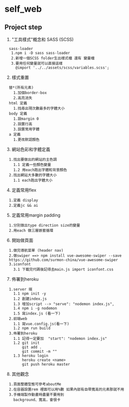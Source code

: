 # self_web

## Project step
1. "工具樣式"概念和 SASS (SCSS)
```
  sass-loader
   1.npm i -D sass sass-loader
   2.新增一個SCSS folder生出樣式檔 還有 變量檔
   3.要用任何變量就可以直接這樣
     @import '../../assets/scss/variables.scss';

```
2. 樣式重置
```
  替*(所有元素)
    1.加個border-box
    2.高亮消失
  html 定義
    1.找尋出現次數最多的字體大小
  body 定義
    1.設margin 0
    2.設置行高
    3.設置常用字體
  a 定義
    1.更改默認顏色
```
3. 網站色彩和字體定義
```
  1.找出要做出的網站的主色調
    1.1 定義一些顏色變量
    1.2 用each跑出字體和背景顏色
  2.找出網站大多數的字體大小
    1.1 each跑出字體大小
```
4. 定義常用flex
```
  1.定義 display
  2.定義jc && ai
```

5. 定義常用margin padding
```
  1.分別做出type direction size的變量
  2.用each 做三層嵌套循環
```

6. 開始做頁面
```
  1.做完導航菜單 (header nav)
  2.做swiper ==> npm install vue-awesome-swiper --save
  https://github.com/surmon-china/vue-awesome-swiper
  3.iconfont
    3.1 下載完代碼後記得去main.js import iconfont.css
```

7. 佈署到heroku
```
  1.server 端
    1.1 npm init -y
    1.2 創建index.js
    1.3 增加script --> "serve": "nodemon index.js",
    1.4 npm i -g nodemon
    1.5 寫index.js (看一下)
  2.前端web
    1.1 寫vue.config.js(看一下)
    1.2 npm run build
  3.佈署到heroku
    1.1 記得一定要加  "start": "nodemon index.js"
    1.2 git init 
        git add .
        git commit -m ""
    1.3 heroku login 
        heroku create <name>
        git push heroku master
```

8. 其他觀念
```
  1.頁面整體型態可參考aboutMe
  2.在容器設置rem 裡面可以用%數 如果內部有自帶寬高的元素那就不用
  3.手機端製作動畫時盡量不要用到
    background、寬高，會很卡
```



